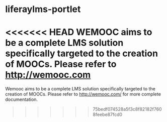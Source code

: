 # liferaylms-portlet
<<<<<<< HEAD
WEMOOC aims to be a complete LMS solution specifically targeted to the creation of MOOCs.  Please refer to http://wemooc.com
=======
Wemooc aims to be a complete LMS solution specifically targeted to the creation of MOOCs.  Please refer to http://wemooc.com/ for more complete documentation.
>>>>>>> 75bedf074528a5f3c8f82182f7608feebe87fcd0
